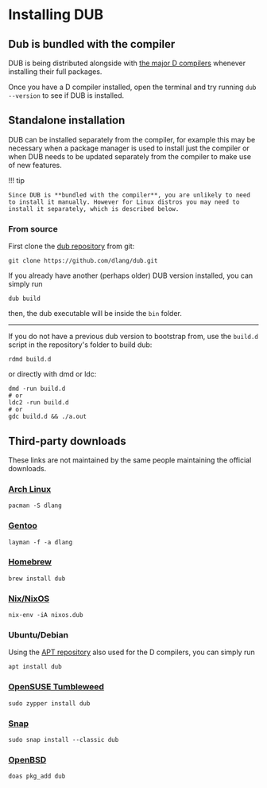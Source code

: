 # Installing DUB

## Dub is bundled with the compiler

DUB is being distributed alongside with [the major D compilers](https://dlang.org/download.html) whenever installing their full packages.

Once you have a D compiler installed, open the terminal and try running `dub --version` to see if DUB is installed.

## Standalone installation

DUB can be installed separately from the compiler, for example this may be necessary when a package manager is used to install just the compiler or when DUB needs to be updated separately from the compiler to make use of new features.

!!! tip

    Since DUB is **bundled with the compiler**, you are unlikely to need to install it manually. However for Linux distros you may need to install it separately, which is described below.

### From source

First clone the [dub repository](https://github.com/dlang/dub) from git:

```
git clone https://github.com/dlang/dub.git
```

If you already have another (perhaps older) DUB version installed, you can simply run

```
dub build
```

then, the dub executable will be inside the `bin` folder.

---

If you do not have a previous dub version to bootstrap from, use the `build.d` script in the repository's folder to build dub:

```
rdmd build.d
```

or directly with dmd or ldc:

```
dmd -run build.d
# or
ldc2 -run build.d
# or
gdc build.d && ./a.out
```

## Third-party downloads

These links are not maintained by the same people maintaining the official downloads.

<div markdown="1" class="install os-arch">

### [Arch Linux](https://wiki.archlinux.org/index.php/D_(programming_language))

```
pacman -S dlang
```

</div>

<div markdown="1" class="install os-gentoo">

### [Gentoo](https://wiki.gentoo.org/wiki/Dlang)

```
layman -f -a dlang
```

</div>

<div markdown="1" class="install os-homebrew">

### [Homebrew](https://formulae.brew.sh/formula/dub)

```
brew install dub
```

</div>

<div markdown="1" class="install os-nix">

### [Nix/NixOS](https://search.nixos.org/packages?show=dub&query=dub)

```
nix-env -iA nixos.dub
```

</div>

<div markdown="1" class="install os-ubuntu">

### Ubuntu/Debian

Using the [APT repository](http://d-apt.sourceforge.net/) also used for the D compilers, you can simply run

```
apt install dub
```

</div>

<div markdown="1" class="install os-opensuse">

### [OpenSUSE Tumbleweed](https://build.opensuse.org/package/show/devel:languages:D/dub)

```
sudo zypper install dub
```

</div>

<div markdown="1" class="install os-snap">

### [Snap](https://snapcraft.io/dub)

```
sudo snap install --classic dub
```

</div>

<div markdown="1" class="install os-openbsd">

### [OpenBSD](https://openports.se/devel/dub)

```
doas pkg_add dub
```

</div>
